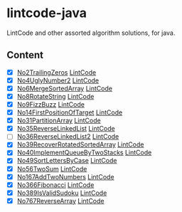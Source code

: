 # lintcode-java

LintCode and other assorted algorithm solutions, for java.


## Content

- [x] [No2TrailingZeros](src/main/java/com/jiakaiyang/lintcode/java/lintcode/No2TrailingZeros.java) [LintCode](https://www.lintcode.com/problem/trailing-zeros/)
- [x] [No4UglyNumber2](src/main/java/com/jiakaiyang/lintcode/java/lintcode/No4UglyNumber2.java) [LintCode](https://www.lintcode.com/problem/ugly-number-ii/description)
- [x] [No6MergeSortedArray](src/main/java/com/jiakaiyang/lintcode/java/lintcode/No6MergeSortedArray.java) [LintCode](https://www.lintcode.com/problem/merge-two-sorted-arrays/description)
- [x] [No8RotateString](src/main/java/com/jiakaiyang/lintcode/java/lintcode/No8RotateString.java) [LintCode](https://www.lintcode.com/problem/rotate-string/)
- [x] [No9FizzBuzz](src/main/java/com/jiakaiyang/lintcode/java/lintcode/No9FizzBuzz.java) [LintCode](https://www.lintcode.com/problem/fizz-buzz/)
- [x] [No14FirstPositionOfTarget](src/main/java/com/jiakaiyang/lintcode/java/lintcode/No14FirstPositionOfTarget.java) [LintCode](https://www.lintcode.com/problem/first-position-of-target/description)
- [x] [No31PartitionArray](src/main/java/com/jiakaiyang/lintcode/java/lintcode/No31PartitionArray.java) [LintCode](https://www.lintcode.com/problem/partition-array/description)
- [x] [No35ReverseLinkedList](src/main/java/com/jiakaiyang/lintcode/java/lintcode/No35ReverseLinkedList.java) [LintCode](https://www.lintcode.com/problem/reverse-linked-list/description)
- [ ] [No36ReverseLinkedList2](src/main/java/com/jiakaiyang/lintcode/java/lintcode/No36ReverseLinkedList2.java) [LintCode](https://www.lintcode.com/problem/reverse-linked-list-ii/description)
- [x] [No39RecoverRotatedSortedArray](src/main/java/com/jiakaiyang/lintcode/java/lintcode/No39RecoverRotatedSortedArray.java) [LintCode](https://www.lintcode.com/problem/recover-rotated-sorted-array/description)
- [x] [No40ImplementQueueByTwoStacks](src/main/java/com/jiakaiyang/lintcode/java/lintcode/No40ImplementQueueByTwoStacks.java) [LintCode](https://www.lintcode.com/problem/implement-queue-by-two-stacks/description)
- [x] [No49SortLettersByCase](src/main/java/com/jiakaiyang/lintcode/java/lintcode/No49SortLettersByCase.java) [LintCode](https://www.lintcode.com/problem/sort-letters-by-case/description)
- [x] [No56TwoSum](src/main/java/com/jiakaiyang/lintcode/java/lintcode/No56TwoSum.java) [LintCode](https://www.lintcode.com/problem/two-sum/description)
- [x] [No167AddTwoNumbers](src/main/java/com/jiakaiyang/lintcode/java/lintcode/No167AddTwoNumbers.java) [LintCode](https://www.lintcode.com/problem/add-two-numbers/description)
- [x] [No366Fibonacci](src/main/java/com/jiakaiyang/lintcode/java/lintcode/No366Fibonacci.java) [LintCode](https://www.lintcode.com/problem/fibonacci/description)
- [x] [No389IsValidSudoku](src/main/java/com/jiakaiyang/lintcode/java/lintcode/No389IsValidSudoku.java) [LintCode](https://www.lintcode.com/problem/valid-sudoku/description)
- [x] [No767ReverseArray](src/main/java/com/jiakaiyang/lintcode/java/lintcode/No767ReverseArray.java) [LintCode](https://www.lintcode.com/problem/reverse-array/description)